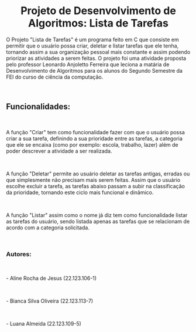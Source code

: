 <h1 align= "center"> Projeto de Desenvolvimento de Algoritmos: Lista de Tarefas </h1>
<p> O Projeto "Lista de Tarefas" é um programa feito em C que consiste em permitir que o usuário possa criar, deletar e listar tarefas que ele tenha, tornando assim a sua organização pessoal mais constante e assim podendo priorizar as atividades a serem feitas. O projeto foi uma atividade proposta pelo professor Leonardo Anjoletto Ferreira que leciona a matária de Desenvolvimento de Algoritmos para os alunos do Segundo Semestre da FEI do curso de ciência da computação.</p> <br>
<h2>Funcionalidades:</h2> <br>
<p>A função "Criar" tem como funcionalidade fazer com que o usuário possa criar a sua tarefa, definindo a sua prioridade entre as tarefas, a categoria que ele se encaixa (como por exemplo: escola, trabalho, lazer) além de poder descrever a atividade a ser realizada. </p> <br>
<p> A função "Deletar" permite ao usuário deletar as tarefas antigas, erradas ou que simplesmente não precisam mais serem feitas. Assim que o usuário escolhe excluir a tarefa, as tarefas abaixo passam a subir na classificação da prioridade, tornando este ciclo mais funcional e dinâmico.</p> <br>
<p> A função "Listar" assim como o nome já diz tem como funcionalidade listar as tarefas do usuário, sendo listada apenas as tarefas que se relacionam de acordo com a categoria solicitada. </p> <br>

<h3>Autores:</h3> <br>
<p> - Aline Rocha de Jesus (22.123.106-1)</p> <br>
<p> - Bianca Silva Oliveira (22.123.113-7)</p> <br>
<p> - Luana Almeida (22.123.109-5)</p>
